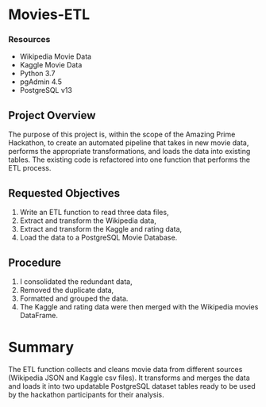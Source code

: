 # Movies-ETL

### Resources 

* Wikipedia Movie Data
* Kaggle Movie Data
* Python 3.7
* pgAdmin 4.5
* PostgreSQL v13

## Project Overview

The purpose of this project is, within the scope of the Amazing Prime Hackathon, to create an automated pipeline that takes in new movie data, performs the appropriate transformations, and loads the data into existing tables. The existing code is refactored into one function that performs the ETL process.

## Requested Objectives

1. Write an ETL function to read three data files,
2. Extract and transform the Wikipedia data,
3. Extract and transform the Kaggle and rating data,
4. Load the data to a PostgreSQL Movie Database.

## Procedure 

1. I consolidated the redundant data,
2. Removed the duplicate data, 
3. Formatted and grouped the data.
4. The Kaggle and rating data were then merged with the Wikipedia movies DataFrame.

# Summary 

The ETL function collects and cleans movie data from different sources (Wikipedia JSON and Kaggle csv files). It transforms and merges the data and loads it into two updatable PostgreSQL dataset tables ready to be used by the hackathon participants for their analysis.
